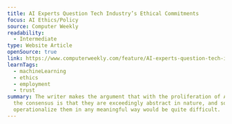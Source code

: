 ```yaml
---
title: AI Experts Question Tech Industry’s Ethical Commitments
focus: AI Ethics/Policy
source: Computer Weekly
readability:
  - Intermediate
type: Website Article
openSource: true
link: https://www.computerweekly.com/feature/AI-experts-question-tech-industrys-ethical-commitments
learnTags:
  - machineLearning
  - ethics
  - employment
  - trust
summary: The writer makes the argument that with the proliferation of AI ethics,
  the consensus is that they are exceedingly abstract in nature, and so to
  operationalize them in any meaningful way would be quite difficult.
---
```

